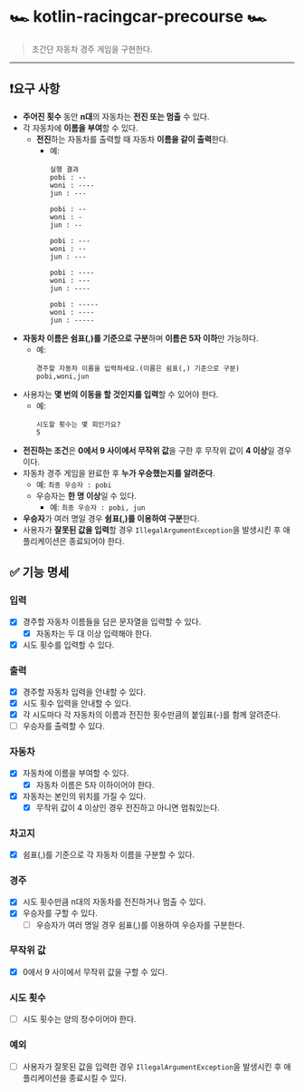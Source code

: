 # 🏎 kotlin-racingcar-precourse 🏎

> 초간단 자동차 경주 게임을 구현한다.
***

## ❗️요구 사항

- **주어진 횟수** 동안 **n대**의 자동차는 **전진 또는 멈출** 수 있다.
- 각 자동차에 **이름을 부여**할 수 있다.
  - **전진**하는 자동차를 출력할 때 자동차 **이름을 같이 출력**한다.
    - 예:
      ```
      실행 결과
      pobi : --
      woni : ----
      jun : ---
      
      pobi : --
      woni : -
      jun : --
      
      pobi : ---
      woni : --
      jun : ---
      
      pobi : ----
      woni : ---
      jun : ----
      
      pobi : -----
      woni : ----
      jun : -----
      ```
- **자동차 이름은 쉼표(,)를 기준으로 구분**하며 **이름은 5자 이하**만 가능하다.
  - 예:
    ```
    경주할 자동차 이름을 입력하세요.(이름은 쉼표(,) 기준으로 구분)
    pobi,woni,jun
    ```
- 사용자는 **몇 번의 이동을 할 것인지를 입력**할 수 있어야 한다.
  - 예:
    ```
    시도할 횟수는 몇 회인가요?
    5
    ```
- **전진하는 조건**은 **0에서 9 사이에서 무작위 값**을 구한 후 무작위 값이 **4 이상**일 경우이다.
- 자동차 경주 게임을 완료한 후 **누가 우승했는지를 알려준다**.
  - 예: `최종 우승자 : pobi`
  - 우승자는 **한 명 이상**일 수 있다.
    - 예: `최종 우승자 : pobi, jun`
- **우승자**가 여러 명일 경우 **쉼표(,)를 이용하여 구분**한다.
- 사용자가 **잘못된 값을 입력**할 경우 `IllegalArgumentException`을 발생시킨 후 애플리케이션은 종료되어야 한다.

## ✅ 기능 명세

### 입력
- [X] 경주할 자동차 이름들을 담은 문자열을 입력할 수 있다.
  - [X] 자동차는 두 대 이상 입력해야 한다.
- [X] 시도 횟수를 입력할 수 있다.

### 출력
- [X] 경주할 자동차 입력을 안내할 수 있다.
- [X] 시도 횟수 입력을 안내할 수 있다.
- [X] 각 시도마다 각 자동차의 이름과 전진한 횟수만큼의 붙임표(-)를 함께 알려준다.
- [ ] 우승자를 출력할 수 있다.

### 자동차
- [X] 자동차에 이름을 부여할 수 있다.
  - [X] 자동차 이름은 5자 이하이어야 한다.
- [X] 자동차는 본인의 위치를 가질 수 있다.
    - [X] 무작위 값이 4 이상인 경우 전진하고 아니면 멈춰있는다.

### 차고지
- [X] 쉼표(,)를 기준으로 각 자동차 이름을 구분할 수 있다.

### 경주
- [X] 시도 횟수만큼 n대의 자동차를 전진하거나 멈출 수 있다.
- [X] 우승자를 구할 수 있다.
  - [ ] 우승자가 여러 명일 경우 쉼표(,)를 이용하여 우승자를 구분한다.

### 무작위 값
- [X] 0에서 9 사이에서 무작위 값을 구할 수 있다.

### 시도 횟수
- [ ] 시도 횟수는 양의 정수이어야 한다.

### 예외
- [ ] 사용자가 잘못된 값을 입력한 경우 `IllegalArgumentException`을 발생시킨 후 애플리케이션을 종료시킬 수 있다.